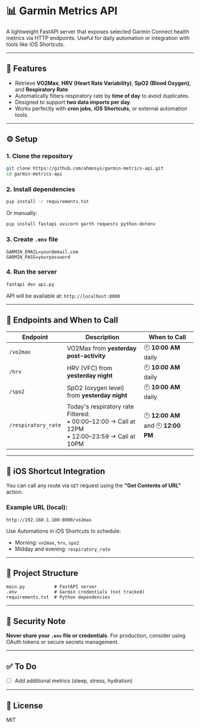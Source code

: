 # 📊 Garmin Metrics API

A lightweight FastAPI server that exposes selected Garmin Connect health metrics via HTTP endpoints. Useful for daily automation or integration with tools like iOS Shortcuts.

---

## 🚀 Features

- Retrieve **VO2Max**, **HRV (Heart Rate Variability)**, **SpO2 (Blood Oxygen)**, and **Respiratory Rate**.
- Automatically filters respiratory rate by **time of day** to avoid duplicates.
- Designed to support **two data imports per day**.
- Works perfectly with **cron jobs**, **iOS Shortcuts**, or external automation tools.

---

## ⚙️ Setup

### 1. Clone the repository

```bash
git clone https://github.com/ahmosys/garmin-metrics-api.git
cd garmin-metrics-api
```

### 2. Install dependencies

```bash
pip install -r requirements.txt
```

Or manually:

```bash
pip install fastapi uvicorn garth requests python-dotenv
```

### 3. Create `.env` file

```
GARMIN_EMAIL=your@email.com
GARMIN_PASS=yourpassword
```

### 4. Run the server

```bash
fastapi dev api.py
```

API will be available at: `http://localhost:8000`

---

## 📌 Endpoints and When to Call

| Endpoint              | Description                             | When to Call           |
|-----------------------|-----------------------------------------|------------------------|
| `/vo2max`             | VO2Max from **yesterday post-activity**               | 🕙 **10:00 AM** daily  |
| `/hrv`                | HRV (VFC) from **yesterday night**            | 🕙 **10:00 AM** daily  |
| `/spo2`               | SpO2 (oxygen level) from **yesterday night**  | 🕙 **10:00 AM** daily  |
| `/respiratory_rate`   | Today's respiratory rate<br>Filtered:<br>• 00:00–12:00 → Call at 12PM<br>• 12:00–23:59 → Call at 10PM | 🕛 **12:00 AM** and 🕙 **12:00 PM** |

---

## 📱 iOS Shortcut Integration

You can call any route via `GET` request using the **"Get Contents of URL"** action.

### Example URL (local):
```
http://192.168.1.100:8000/vo2max
```

Use Automations in iOS Shortcuts to schedule:
- Morning: `vo2max`, `hrv`, `spo2`
- Midday and evening: `respiratory_rate`

---

## 📂 Project Structure

```
main.py           # FastAPI server
.env              # Garmin credentials (not tracked)
requirements.txt  # Python dependencies
```

---

## 🔐 Security Note

**Never share your `.env` file or credentials**. For production, consider using OAuth tokens or secure secrets management.

---

## ✅ To Do

- [ ] Add additional metrics (sleep, stress, hydration)

---

## 📄 License

MIT

